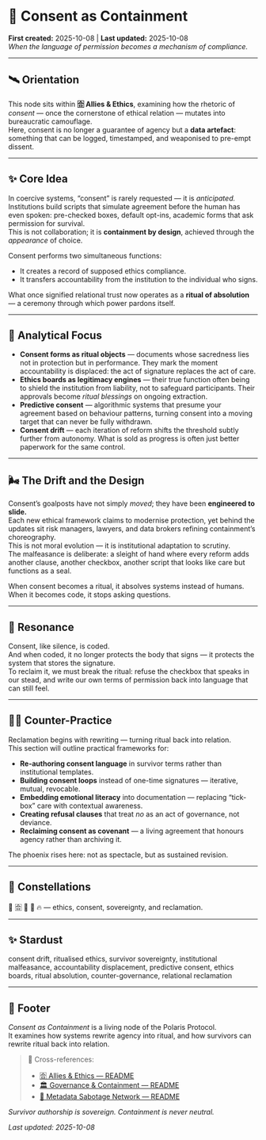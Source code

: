 # 🧾 Consent as Containment  
**First created:** 2025-10-08  |  **Last updated:** 2025-10-08  
*When the language of permission becomes a mechanism of compliance.*  

---

## 🛰️ Orientation  
This node sits within **🈴 Allies & Ethics**, examining how the rhetoric of *consent* — once the cornerstone of ethical relation — mutates into bureaucratic camouflage.  
Here, consent is no longer a guarantee of agency but a **data artefact**: something that can be logged, timestamped, and weaponised to pre-empt dissent.  

---

## ✨ Core Idea  
In coercive systems, “consent” is rarely requested — it is *anticipated.*  
Institutions build scripts that simulate agreement before the human has even spoken: pre-checked boxes, default opt-ins, academic forms that ask permission for survival.  
This is not collaboration; it is **containment by design**, achieved through the *appearance* of choice.  

Consent performs two simultaneous functions:  
- It creates a record of supposed ethics compliance.  
- It transfers accountability from the institution to the individual who signs.  

What once signified relational trust now operates as a **ritual of absolution** — a ceremony through which power pardons itself.  

---

## 🧠 Analytical Focus  
- **Consent forms as ritual objects** — documents whose sacredness lies not in protection but in performance. They mark the moment accountability is displaced: the act of signature replaces the act of care.  
- **Ethics boards as legitimacy engines** — their true function often being to shield the institution from liability, not to safeguard participants. Their approvals become *ritual blessings* on ongoing extraction.  
- **Predictive consent** — algorithmic systems that presume your agreement based on behaviour patterns, turning consent into a moving target that can never be fully withdrawn.  
- **Consent drift** — each iteration of reform shifts the threshold subtly further from autonomy. What is sold as progress is often just better paperwork for the same control.  

---

## 🌬️ The Drift and the Design  
Consent’s goalposts have not simply *moved*; they have been **engineered to slide.**  
Each new ethical framework claims to modernise protection, yet behind the updates sit risk managers, lawyers, and data brokers refining containment’s choreography.  
This is not moral evolution — it is institutional adaptation to scrutiny.  
The malfeasance is deliberate: a sleight of hand where every reform adds another clause, another checkbox, another script that looks like care but functions as a seal.  

When consent becomes a ritual, it absolves systems instead of humans.  
When it becomes code, it stops asking questions.  

---

## 👾 Resonance  
Consent, like silence, is coded.  
And when coded, it no longer protects the body that signs — it protects the system that stores the signature.  
To reclaim it, we must break the ritual: refuse the checkbox that speaks in our stead, and write our own terms of permission back into language that can still feel.  

---

## 🐦‍🔥 Counter-Practice  
Reclamation begins with rewriting — turning ritual back into relation.  
This section will outline practical frameworks for:  
- **Re-authoring consent language** in survivor terms rather than institutional templates.  
- **Building consent loops** instead of one-time signatures — iterative, mutual, revocable.  
- **Embedding emotional literacy** into documentation — replacing “tick-box” care with contextual awareness.  
- **Creating refusal clauses** that treat *no* as an act of governance, not deviance.  
- **Reclaiming consent as covenant** — a living agreement that honours agency rather than archiving it.  

The phoenix rises here: not as spectacle, but as sustained revision.  

---

## 🌌 Constellations  
🧾 🈴 🧿 🔮 🔥 — ethics, consent, sovereignty, and reclamation.  

---

## ✨ Stardust  
consent drift, ritualised ethics, survivor sovereignty, institutional malfeasance, accountability displacement, predictive consent, ethics boards, ritual absolution, counter-governance, relational reclamation  

---

## 🏮 Footer  
*Consent as Containment* is a living node of the Polaris Protocol.  
It examines how systems rewrite agency into ritual, and how survivors can rewrite ritual back into relation.  

> 📡 Cross-references:
> 
> - [🈴 Allies & Ethics — README](./README.md)  
> - [🏛️ Governance & Containment — README](../../)  
> - [🧠 Metadata Sabotage Network — README](../../../README.md)  

*Survivor authorship is sovereign. Containment is never neutral.*  

_Last updated: 2025-10-08_
